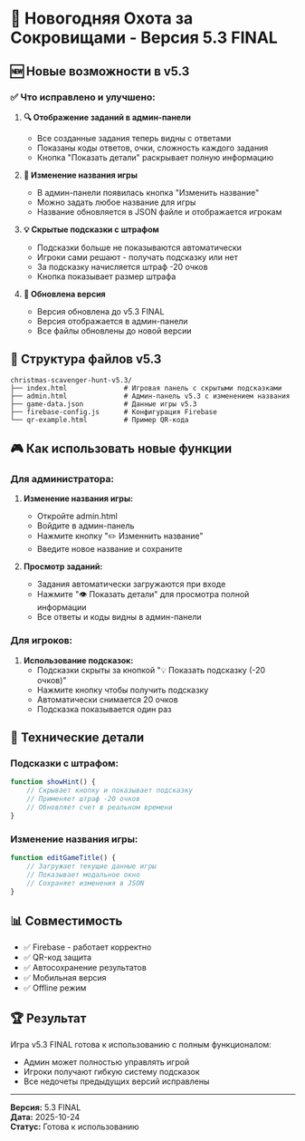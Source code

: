 # 🎄 Новогодняя Охота за Сокровищами - Версия 5.3 FINAL

## 🆕 Новые возможности в v5.3

### ✅ Что исправлено и улучшено:

1. **🔍 Отображение заданий в админ-панели**
   - Все созданные задания теперь видны с ответами
   - Показаны коды ответов, очки, сложность каждого задания
   - Кнопка "Показать детали" раскрывает полную информацию

2. **📝 Изменение названия игры**
   - В админ-панели появилась кнопка "Изменить название"
   - Можно задать любое название для игры
   - Название обновляется в JSON файле и отображается игрокам

3. **💡 Скрытые подсказки с штрафом**
   - Подсказки больше не показываются автоматически
   - Игроки сами решают - получать подсказку или нет
   - За подсказку начисляется штраф -20 очков
   - Кнопка показывает размер штрафа

4. **🔢 Обновлена версия**
   - Версия обновлена до v5.3 FINAL
   - Версия отображается в админ-панели
   - Все файлы обновлены до новой версии

## 📁 Структура файлов v5.3

```
christmas-scavenger-hunt-v5.3/
├── index.html              # Игровая панель с скрытыми подсказками
├── admin.html              # Админ-панель v5.3 с изменением названия
├── game-data.json          # Данные игры v5.3
├── firebase-config.js      # Конфигурация Firebase
└── qr-example.html         # Пример QR-кода
```

## 🎮 Как использовать новые функции

### Для администратора:

1. **Изменение названия игры:**
   - Откройте admin.html
   - Войдите в админ-панель
   - Нажмите кнопку "✏️ Изменнить название"
   - Введите новое название и сохраните

2. **Просмотр заданий:**
   - Задания автоматически загружаются при входе
   - Нажмите "👁️ Показать детали" для просмотра полной информации
   - Все ответы и коды видны в админ-панели

### Для игроков:

1. **Использование подсказок:**
   - Подсказки скрыты за кнопкой "💡 Показать подсказку (-20 очков)"
   - Нажмите кнопку чтобы получить подсказку
   - Автоматически снимается 20 очков
   - Подсказка показывается один раз

## 🔧 Технические детали

### Подсказки с штрафом:
```javascript
function showHint() {
    // Скрывает кнопку и показывает подсказку
    // Применяет штраф -20 очков
    // Обновляет счет в реальном времени
}
```

### Изменение названия игры:
```javascript
function editGameTitle() {
    // Загружает текущие данные игры
    // Показывает модальное окно
    // Сохраняет изменения в JSON
}
```

## 📊 Совместимость

- ✅ Firebase - работает корректно
- ✅ QR-код защита
- ✅ Автосохранение результатов
- ✅ Мобильная версия
- ✅ Offline режим

## 🏆 Результат

Игра v5.3 FINAL готова к использованию с полным функционалом:
- Админ может полностью управлять игрой
- Игроки получают гибкую систему подсказок
- Все недочеты предыдущих версий исправлены

---
**Версия:** 5.3 FINAL  
**Дата:** 2025-10-24  
**Статус:** Готова к использованию